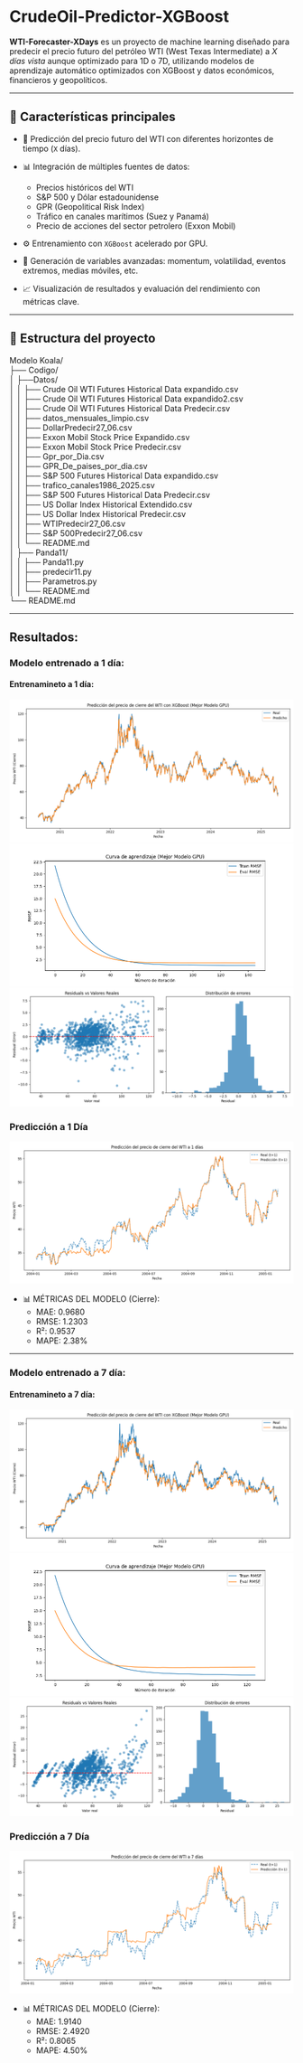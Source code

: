 # CrudeOil-Predictor-XGBoost

**WTI-Forecaster-XDays** es un proyecto de machine learning diseñado para predecir el precio futuro del petróleo WTI (West Texas Intermediate) a *X días vista* aunque optimizado para 1D o 7D, utilizando modelos de aprendizaje automático optimizados con XGBoost y datos económicos, financieros y geopolíticos.

---

## 🚀 Características principales

- 🔮 Predicción del precio futuro del WTI con diferentes horizontes de tiempo (`X` días).
  
- 📊 Integración de múltiples fuentes de datos:
  
  - Precios históricos del WTI
  - S&P 500 y Dólar estadounidense
  - GPR (Geopolitical Risk Index)
  - Tráfico en canales marítimos (Suez y Panamá)
  - Precio de acciones del sector petrolero (Exxon Mobil)
    
- ⚙️ Entrenamiento con `XGBoost` acelerado por GPU.
  
- 🧠 Generación de variables avanzadas: momentum, volatilidad, eventos extremos, medias móviles, etc.
  
- 📈 Visualización de resultados y evaluación del rendimiento con métricas clave.

---

## 📁 Estructura del proyecto

Modelo Koala/  
  ├── Codigo/  
  │ ├──Datos/  
  │ │  ├── Crude Oil WTI Futures Historical Data expandido.csv  
  │ │  ├── Crude Oil WTI Futures Historical Data expandido2.csv  
  │ │  ├── Crude Oil WTI Futures Historical Data Predecir.csv  
  │ │  ├── datos_mensuales_limpio.csv  
  │ │  ├── DollarPredecir27_06.csv   
  │ │  ├── Exxon Mobil Stock Price Expandido.csv  
  │ │  ├── Exxon Mobil Stock Price Predecir.csv  
  │ │  ├── Gpr_por_Dia.csv  
  │ │  ├── GPR_De_paises_por_dia.csv  
  │ │  ├── S&P 500 Futures Historical Data expandido.csv  
  │ │  ├── trafico_canales1986_2025.csv  
  │ │  ├── S&P 500 Futures Historical Data Predecir.csv  
  │ │  ├── US Dollar Index Historical Extendido.csv  
  │ │  ├── US Dollar Index Historical Predecir.csv  
  │ │  ├──  WTIPredecir27_06.csv  
  │ │  ├── S&P 500Predecir27_06.csv    
  │ │  └── README.md  
  │ ├── Panda11/  
  │ │  ├── Panda11.py    
  │ │  ├── predecir11.py  
  │ │  ├── Parametros.py  
  │ │  └── README.md  
  └── README.md  

---
## Resultados:


### Modelo entrenado a 1 día:
#### Entrenamineto a 1 día:
![Entrenamiento1](/images/Train1.png)
![Entrenamiento2](/images/Train2.png)
![Entrenamiento3](/images/Train3.png) 
### Predicción a 1 Día
![Entrenamiento3](/images/Predic1.png) 
- 📊 MÉTRICAS DEL MODELO (Cierre):
  - MAE:  0.9680
  - RMSE: 1.2303
  - R²:   0.9537
  - MAPE: 2.38%
---
### Modelo entrenado a 7 día:
#### Entrenamineto a 7 día:
![Entrenamiento1](/images/Train4.png)
![Entrenamiento2](/images/Train5.png)
![Entrenamiento3](/images/Train6.png) 
### Predicción a 7 Día
![Entrenamiento3](/images/Predic2.png) 
- 📊 MÉTRICAS DEL MODELO (Cierre):
  - MAE:  1.9140
  - RMSE: 2.4920
  - R²:   0.8065
  - MAPE: 4.50%



